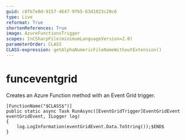 ```yaml
---
guid: c8fb7e0d-9157-4647-9fb5-63d1023c20c6
type: Live
reformat: True
shortenReferences: True
image: AzureFunctionsTrigger
scopes: InCSharpFile(minimumLanguageVersion=2.0)
parameterOrder: CLASS
CLASS-expression: getAlphaNumericFileNameWithoutExtension()
---
```


# funceventgrid

Creates an Azure Function method with an Event Grid trigger.

```
[FunctionName("$CLASS$")]
public static async Task RunAsync([EventGridTrigger]EventGridEvent eventGridEvent, ILogger log)
{
    log.LogInformation(eventGridEvent.Data.ToString());$END$
}
```
